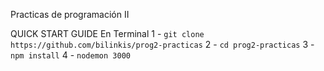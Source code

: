 Practicas de programación II

QUICK START GUIDE
En Terminal
1 - `git clone https://github.com/bilinkis/prog2-practicas`
2 - `cd prog2-practicas`
3 - `npm install`
4 - `nodemon 3000`